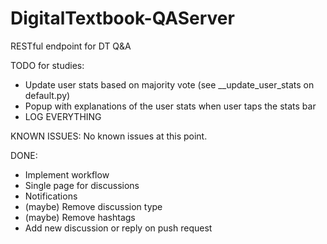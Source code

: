 # DigitalTextbook-QAServer
RESTful endpoint for DT Q&amp;A

TODO for studies:
* Update user stats based on majority vote (see __update_user_stats on default.py)
* Popup with explanations of the user stats when user taps the stats bar
* LOG EVERYTHING

KNOWN ISSUES:
No known issues at this point.

DONE:
* Implement workflow
* Single page for discussions
* Notifications
* (maybe) Remove discussion type
* (maybe) Remove hashtags
* Add new discussion or reply on push request

